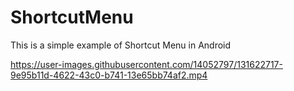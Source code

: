 # ShortcutMenu
This is a simple example of Shortcut Menu in Android



https://user-images.githubusercontent.com/14052797/131622717-9e95b11d-4622-43c0-b741-13e65bb74af2.mp4


